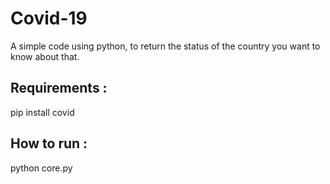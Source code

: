 # Covid-19
A simple code using python, to return the status of the country you want to know about that.

<h2> Requirements : </h2>
 <span> pip install covid </span>

<h2> How to run : </h2>
 <span> python core.py </span>
